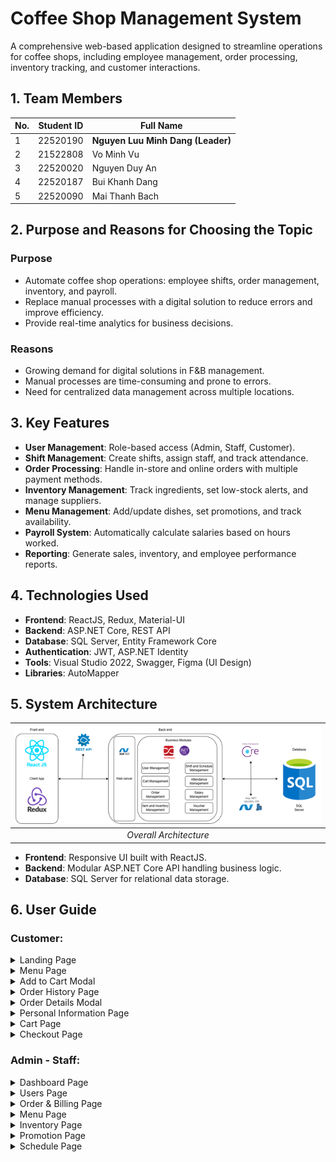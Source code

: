 # Coffee Shop Management System

A comprehensive web-based application designed to streamline operations for coffee shops, including employee management, order processing, inventory tracking, and customer interactions.

## 1. Team Members

| No. | Student ID   | Full Name               | 
|-----|--------------|-------------------------|
| 1   | 22520190     | **Nguyen Luu Minh Dang (Leader)**    | 
| 2   | 21522808     | Vo Minh Vu              | 
| 3   | 22520020     | Nguyen Duy An           | 
| 4   | 22520187     | Bui Khanh Dang          | 
| 5   | 22520090     | Mai Thanh Bach          | 

## 2. Purpose and Reasons for Choosing the Topic

### Purpose
- Automate coffee shop operations: employee shifts, order management, inventory, and payroll.
- Replace manual processes with a digital solution to reduce errors and improve efficiency.
- Provide real-time analytics for business decisions.

### Reasons
- Growing demand for digital solutions in F&B management.
- Manual processes are time-consuming and prone to errors.
- Need for centralized data management across multiple locations.

## 3. Key Features

- **User Management**: Role-based access (Admin, Staff, Customer).
- **Shift Management**: Create shifts, assign staff, and track attendance.
- **Order Processing**: Handle in-store and online orders with multiple payment methods.
- **Inventory Management**: Track ingredients, set low-stock alerts, and manage suppliers.
- **Menu Management**: Add/update dishes, set promotions, and track availability.
- **Payroll System**: Automatically calculate salaries based on hours worked.
- **Reporting**: Generate sales, inventory, and employee performance reports.

## 4. Technologies Used

- **Frontend**: ReactJS, Redux, Material-UI
- **Backend**: ASP.NET Core, REST API
- **Database**: SQL Server, Entity Framework Core
- **Authentication**: JWT, ASP.NET Identity
- **Tools**: Visual Studio 2022, Swagger, Figma (UI Design)
- **Libraries**: AutoMapper

## 5. System Architecture
| ![](./ReadmeAssets/Architech.png) |
| :---------------------------: |
| _Overall Architecture_ |

- **Frontend**: Responsive UI built with ReactJS.
- **Backend**: Modular ASP.NET Core API handling business logic.
- **Database**: SQL Server for relational data storage.

## 6. User Guide

### **Customer:**

<details>
  <summary>Landing Page</summary>

| ![](./ReadmeAssets/User_Landing.png) |
| :----------------------------------: |
| _Landing Page Screen_ |

</details>

<details>
  <summary>Menu Page</summary>

| ![](./ReadmeAssets/User_Menu.png) |
| :----------------------------------: |
| _Menu Screen_ |

1. Select Product Type.
2. Select Product.

</details>

<details>
  <summary>Add to Cart Modal</summary>

| ![](./ReadmeAssets/User_AddToCart.png) |
| :----------------------------------: |
| _Add to Cart Screen_ |

1. Update Product Quantity.
2. Add Product To Cart.

</details>

<details>
  <summary>Order History Page</summary>

| ![](./ReadmeAssets/User_OrderHistory_List.png) |
| :----------------------------------: |
| _Order History List Screen_ |

1. View Order Details.

</details>

<details>
  <summary>Order Details Modal</summary>

| ![](./ReadmeAssets/User_OrderHistory_Details.png) |
| :----------------------------------: |
| _Order History Details Screen_ |

</details>

<details>
  <summary>Personal Information Page</summary>

| ![](./ReadmeAssets/User_PersonalInfo.png) |
| :----------------------------------: |
| _Personal Information Screen_ |

1. Enter Personal Information.
2. Update Information.
3. Logout.
4. Enter Password Information.
5. Update Password.

</details>

<details>
  <summary>Cart Page</summary>

| ![](./ReadmeAssets/User_Cart.png) |
| :----------------------------------: |
| _Cart Screen_ |

1. Update Product Quantity.
2. Remove Product From Cart.
3. Proceed To Checkout Page.

</details>

<details>
  <summary>Checkout Page</summary>

| ![](./ReadmeAssets/User_Checkout.png) |
| :----------------------------------: |
| _Checkout Screen_ |

1. Enter Checkout Information.
2. Select Payment Method.
3. Apply Promotion To Order.
4. Order.

</details>

### **Admin - Staff:**
<details>
  <summary>Dashboard Page</summary>

| ![](./ReadmeAssets/Admin_Dashboard_1.png) | ![](./ReadmeAssets/Admin_Dashboard_2.png) |
| :--------------------------------------: | :--------------------------------------: |
| _Admin Dashboard 1_ | _Admin Dashboard 2_ |

1. Dashboard Page.
2. Users Page.
3. Order & Billing Page.
4. Menu Page.
5. Inventory Page.
6. Promotion Page.
7. Schedule Page.
8. Settings Page.
9. Logout.

</details>

<details>
  <summary>Users Page</summary>
   

  <details>
  <summary>User List</summary>

| ![](./ReadmeAssets/Admin_User_List.png) |
| :----------------------------------: |
| _User List Screen_ |

1. Update User Role.
2. Activate/Deactivate User.
3. View User Orders.

  </details>

  <details>
  <summary>User Order History</summary>

| ![](./ReadmeAssets/Admin_User_OrderHistory.png) |
| :----------------------------------: |
| _User Order History Screen_ |

  </details>


  <details>
  <summary>Employee List</summary>

| ![](./ReadmeAssets/Admin_User_Employee_List.png) |
| :----------------------------------: |
| _Employee List Screen_ |

1. View Employee Details.
2. Remove Staff Role.
3. View Former Employee Details.

  </details>


  <details>
  <summary>Employee Details</summary>

| ![](./ReadmeAssets/Admin_User_Employee_Details.png) |
| :----------------------------------: |
| _Employee Details Screen_ |

1. Enter Hourly Wage Information.
2. Add New Hourly Wage.

  </details>

</details>

<details>
  <summary>Order & Billing Page</summary>

  <details>
  <summary>Order List</summary>

| ![](./ReadmeAssets/Admin_Order_List.png) |
| :----------------------------------: |
| _Order List Screen_ |

1. Search Order.
2. Export Order List To CSV.
3. Create New Order.
4. View Order Details.

</details>

<details>
  <summary>Order Details</summary>

| ![](./ReadmeAssets/Admin_Order_Details.png) |
| :----------------------------------: |
| _Order Details Screen_ |

1. Update Order Status.

</details>

<details>
  <summary>Create New Order</summary>

| ![](./ReadmeAssets/Admin_Order_CreateNew.png) |
| :----------------------------------: |
| _Create New Order Screen_ |

1. Search Product Name.
2. Select Product Type.
3. Select Product.
4. Change Product Quantity.
5. Remove Product From Order.
6. Enter Promotion For Order.
7. Apply Selected Promotion For Order.
8. Place Order.

</details>

<details>
  <summary>Create New Order - Payment</summary>

| ![](./ReadmeAssets/Admin_Order_CreateNew_Payment.png) |
| :----------------------------------: |
| _Create New Order Payment Screen_ |

1. Select Payment Method.
2. Money Customer Has Already Given.
3. Submit Payment.

</details>

<details>
  <summary>Create New Order - Print Invoice</summary>

| ![](./ReadmeAssets/Admin_Order_CreateNew_PrintInvoice.png) |
| :----------------------------------: |
| _Print Invoice Screen_ |

1. Print Order.
2. Done

</details>


</details>

<details>
  <summary>Menu Page</summary>

<details>
  <summary>Product List</summary>

| ![](./ReadmeAssets/Admin_Product_List.png) |
| :----------------------------------: |
| _Product List Screen_ |

1. Select Product Type.
2. Search Product Type.
3. Export Menu.
4. Add New Product Type.
5. Add New Product.
6. View Product Details.

</details>

<details>
  <summary>Create New Product & Product Details</summary>

| ![](./ReadmeAssets/Admin_Product_CreateNew.png) | ![](./ReadmeAssets/Admin_Product_Details.png) |
| :--------------------------------------------: | :----------------------------------------: |
| _Create New Product_ | _Product Details_ |

1. Enter/Edit Product Information.
2. Save Product.

</details>


</details>

<details>
  <summary>Inventory Page</summary>

| ![](./ReadmeAssets/Admin_Ingre_ImportHistory.png) | ![](./ReadmeAssets/Admin_Ingre_List.png) |
| :----------------------------------------------: | :--------------------------------------: |
| _Ingredient Import History_ | _Ingredient List_ |

1. View Current Ingredient List.
2. View Import Records.
3. Search Ingredient.
4. Export Ingredient Report.
5. Add New Ingredient.

</details>

<details>
  <summary>Promotion Page</summary>

<details>
  <summary>Promotion List</summary>

| ![](./ReadmeAssets/Admin_Promotion_List.png) |
| :----------------------------------: |
| _Promotion List Screen_ |

1. Search Promotion.
2. Export Promotion Report.
3. Create New Promotion.
4. View Promotion Details.

</details>

<details>
  <summary>Create New Promotion & Edit Promotion</summary>

| ![](./ReadmeAssets/Admin_Promotion_CreateNew.png) | ![](./ReadmeAssets/Admin_Promotion_Edit.png) |
| :----------------------------------------------: | :--------------------------------------: |
| _Create New Promotion_ | _Edit Promotion_ |

1. Enter Promotion Information.
2. Save Promotion.

</details>

</details>

<details>
  <summary>Schedule Page </summary>

<details>
  <summary>Shift List</summary>

| ![](./ReadmeAssets/Admin_Shift_List.png) |
| :----------------------------------: |
| _Shift List Screen_ |

1. Create New Shift.
2. Edit Selected Shift.
3. Assign Selected Shift.
4. Remove Selected Shift.

</details>

<details>
  <summary>Create New Shift</summary>

| ![](./ReadmeAssets/Admin_Shift_CreateNew.png) |
| :----------------------------------: |
| _Create New Shift Screen_ |

1. Enter Shift Information.
2. Save Shift.
3. Cancel

</details>

<details>
  <summary>Shift Assignments</summary>

| ![](./ReadmeAssets/Admin_Shift_Assignments.png) |
| :----------------------------------: |
| _Shift Assignments Screen_ |

1. Select Staff To Assign Shift.
2. Select Start Date.
3. Select End Date.
4. Add Assignment To Staff.
5. View Month Assignment.
6. Update End Date For Staff.

</details>

</details>












